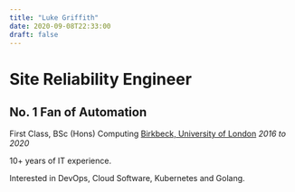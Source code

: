 ```yaml
---
title: "Luke Griffith"
date: 2020-09-08T22:33:00
draft: false
---
```


# Site Reliability Engineer
## No. 1 Fan of Automation

First Class, BSc (Hons) Computing [Birkbeck, University of London](http://www.bbk.ac.uk/) _2016 to 2020_

10+ years of IT experience. 

Interested in DevOps, Cloud Software, Kubernetes and Golang.

<div data-iframe-width="150" data-iframe-height="270" data-share-badge-id="7da74e70-2116-4417-a8e0-731155e1de9f" data-share-badge-host="https://www.youracclaim.com"></div><script type="text/javascript" async src="//cdn.youracclaim.com/assets/utilities/embed.js"></script>

<div data-iframe-width="150" data-iframe-height="270" data-share-badge-id="68de91c3-dbe4-4c35-bc7d-388818055631" data-share-badge-host="https://www.youracclaim.com"></div><script type="text/javascript" async src="//cdn.youracclaim.com/assets/utilities/embed.js"></script>

<div data-iframe-width="150" data-iframe-height="270" data-share-badge-id="7a867d30-cdad-400f-aa36-d4207193c75c" data-share-badge-host="https://www.credly.com"></div><script type="text/javascript" async src="//cdn.credly.com/assets/utilities/embed.js"></script>
